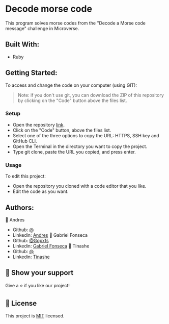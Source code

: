 # Decode morse code
This program solves morse codes from the "Decode a Morse code message" challenge in Microverse.

## Built With:
- Ruby

## Getting Started:
To access and change the code on your computer (using GIT):
> Note: if you don't use git, you can download the ZIP of this repository by clicking on the "Code" button above the files list.
### Setup
- Open the repository [link](https://github.com/Gopxfs/decode-morse-code-challenge).
- Click on the "Code" button, above the files list.
- Select one of the three options to copy the URL: HTTPS, SSH key and GitHub CLI.
- Open the Terminal in the directory you want to copy the project.
- Type git clone, paste the URL you copied, and press enter.
### Usage
To edit this project:
- Open the repository you cloned with a code editor that you like.
- Edit the code as you want.

## Authors:
:bust_in_silhouette: Andres
- Github: [@](https://github.com/Gopxfs)
- Linkedin: [Andres](https://www.linkedin.com/in/gabriel-fonseca-sales-8bb64b236/)
:bust_in_silhouette: Gabriel Fonseca
- Github: [@Gopxfs](https://github.com/Gopxfs)
- Linkedin: [Gabriel Fonseca](https://www.linkedin.com/in/gabriel-fonseca-sales-8bb64b236/)
:bust_in_silhouette: Tinashe
- Github: [@](https://github.com/Gopxfs)
- Linkedin: [Tinashe](https://www.linkedin.com/in/gabriel-fonseca-sales-8bb64b236/)

## :star2: Show your support
Give a :star: if you like our project!

## :pencil: License
This project is [MIT](https://github.com/Gopxfs/fire-data-app/blob/dev/LICENSE) licensed.
